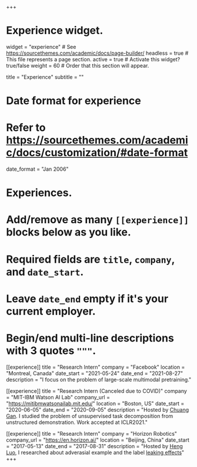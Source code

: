 +++
# Experience widget.
widget = "experience"  # See https://sourcethemes.com/academic/docs/page-builder/
headless = true  # This file represents a page section.
active = true  # Activate this widget? true/false
weight = 60  # Order that this section will appear.

title = "Experience"
subtitle = ""

# Date format for experience
#   Refer to https://sourcethemes.com/academic/docs/customization/#date-format
date_format = "Jan 2006"

# Experiences.
#   Add/remove as many `[[experience]]` blocks below as you like.
#   Required fields are `title`, `company`, and `date_start`.
#   Leave `date_end` empty if it's your current employer.
#   Begin/end multi-line descriptions with 3 quotes `"""`.
[[experience]]
  title = "Research Intern"
  company = "Facebook"
  location = "Montreal, Canada"
  date_start = "2021-05-24"
  date_end = "2021-08-27"
  description = "I focus on the problem of large-scale multimodal pretraining."

[[experience]]
  title = "Research Intern (Canceled due to COVID)"
  company = "MIT-IBM Watson AI Lab"
  company_url = "https://mitibmwatsonailab.mit.edu/"
  location = "Boston, US"
  date_start = "2020-06-05"
  date_end = "2020-09-05"
  description = "Hosted by [Chuang Gan](http://people.csail.mit.edu/ganchuang/). I studied the problem of unsupervised task decomposition from unstructured demonstration. Work accepted at ICLR2021."

[[experience]]
  title = "Research Intern"
  company = "Horizon Robotics"
  company_url = "https://en.horizon.ai/"
  location = "Beijing, China"
  date_start = "2017-05-13"
  date_end = "2017-08-31"
  description = "Hosted by [Heng Luo](https://sites.google.com/site/hengluo2013/), I researched about adverasial example and the label [leaking effects](/post/label_leak)"
+++
